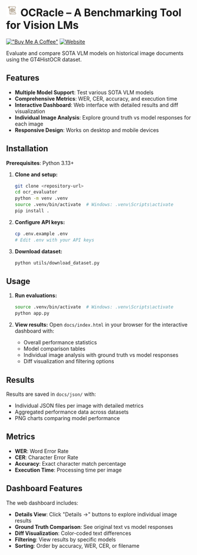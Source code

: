 # <img src="docs/ocracle.png" alt="OCRacle Logo" width="32" height="32"> OCRacle – A Benchmarking Tool for Vision LMs

[!["Buy Me A Coffee"](https://www.buymeacoffee.com/assets/img/custom_images/orange_img.png)](https://www.buymeacoffee.com/dassoo) 
[![Website](https://img.shields.io/badge/Website-OCRacle%20Dashboard-555879?style=flat&logo=web)](https://dassoo.github.io/OCRacle)

Evaluate and compare SOTA VLM models on historical image documents using the GT4HistOCR dataset.

## Features

- **Multiple Model Support**: Test various SOTA VLM models
- **Comprehensive Metrics**: WER, CER, accuracy, and execution time
- **Interactive Dashboard**: Web interface with detailed results and diff visualization
- **Individual Image Analysis**: Explore ground truth vs model responses for each image
- **Responsive Design**: Works on desktop and mobile devices

## Installation

**Prerequisites**: Python 3.13+

1. **Clone and setup:**
   ```bash
   git clone <repository-url>
   cd ocr_evaluator
   python -m venv .venv
   source .venv/bin/activate  # Windows: .venv\Scripts\activate
   pip install .
   ```

2. **Configure API keys:**
   ```bash
   cp .env.example .env
   # Edit .env with your API keys
   ```

3. **Download dataset:**
   ```bash
   python utils/download_dataset.py
   ```

## Usage

1. **Run evaluations:**
   ```bash
   source .venv/bin/activate  # Windows: .venv\Scripts\activate
   python app.py
   ```

2. **View results:**
   Open `docs/index.html` in your browser for the interactive dashboard with:
   - Overall performance statistics
   - Model comparison tables
   - Individual image analysis with ground truth vs model responses
   - Diff visualization and filtering options


## Results

Results are saved in `docs/json/` with:
- Individual JSON files per image with detailed metrics
- Aggregated performance data across datasets
- PNG charts comparing model performance

## Metrics

- **WER**: Word Error Rate
- **CER**: Character Error Rate  
- **Accuracy**: Exact character match percentage
- **Execution Time**: Processing time per image

## Dashboard Features

The web dashboard includes:
- **Details View**: Click "Details →" buttons to explore individual image results
- **Ground Truth Comparison**: See original text vs model responses
- **Diff Visualization**: Color-coded text differences
- **Filtering**: View results by specific models
- **Sorting**: Order by accuracy, WER, CER, or filename

